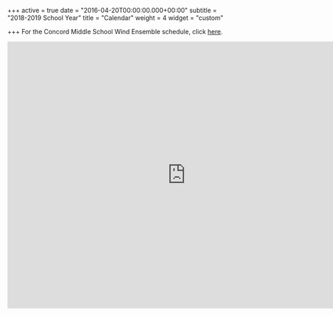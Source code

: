 +++
active = true
date = "2016-04-20T00:00:00.000+00:00"
subtitle = "2018-2019 School Year"
title = "Calendar"
weight = 4
widget = "custom"

+++
For the Concord Middle School Wind Ensemble schedule, click [here](https://docs.google.com/document/d/1t6QnszI2RTKIZdjdb37gp-YKs5rA-qRL44DGo-xptzw/edit?usp=sharing "https://docs.google.com/document/d/1t6QnszI2RTKIZdjdb37gp-YKs5rA-qRL44DGo-xptzw/edit?usp=sharing").

<iframe src="https://calendar.google.com/calendar/embed?title=Concord%20Bands&amp;showTz=0&amp;height=600&amp;wkst=1&amp;bgcolor=%23F7F7F7&amp;src=concordps.org_classroom6880af80%40group.calendar.google.com&amp;color=%230F4B38&amp;src=concordps.org_classroom60624685%40group.calendar.google.com&amp;color=%235F6B02&amp;src=concordps.org_nbu2m6begv8r25refgt02umj1c%40group.calendar.google.com&amp;color=%23875509&amp;src=concordps.org_6i05so627sshqj83nb8g56bsb8%40group.calendar.google.com&amp;color=%23B1365F&amp;src=concordps.org_classroom6d3a6565%40group.calendar.google.com&amp;color=%23691426&amp;ctz=America%2FNew_York" style="border-width:0" width="800" height="600" frameborder="0" scrolling="no"></iframe>